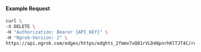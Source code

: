 <!-- Code generated for API Clients. DO NOT EDIT. -->

#### Example Request

```bash
curl \
-X DELETE \
-H "Authorization: Bearer {API_KEY}" \
-H "Ngrok-Version: 2" \
https://api.ngrok.com/edges/https/edghts_2fmmx7vQ81rVLD48pnrhKlTJT4C/routes/edghtsrt_2fmmxEkoTlOSEiLVGiqaOZYnpDg/ip_restriction
```
